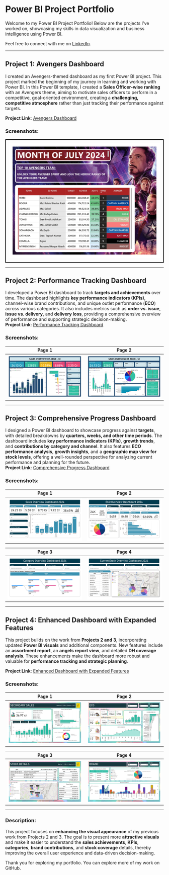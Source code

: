 # Power BI Project Portfolio  

Welcome to my Power BI Project Portfolio! Below are the projects I've worked on, showcasing my skills in data visualization and business intelligence using Power BI.  

Feel free to connect with me on [LinkedIn](https://www.linkedin.com/in/farabi-hsn/).  

---

## **Project 1: Avengers Dashboard**  
I created an Avengers-themed dashboard as my first Power BI project. This project marked the beginning of my journey in learning and working with Power BI. In this Power BI template, I created a **Sales Officer-wise ranking** with an Avengers theme, aiming to motivate sales officers to perform in a competitive, goal-oriented environment, creating a **challenging, competitive atmosphere** rather than just tracking their performance against targets.  

**Project Link**: [Avengers Dashboard](https://shorturl.at/E0s0g)  

### Screenshots:  
<table>
  <tr>
    <td style="border: 2px solid black; padding: 10px;">
      <img src="images/Avenger%20Dashboard_page-0001.jpg" alt="Avengers Dashboard Screenshot" style="width: 100%; max-width: 500px;">
    </td>
  </tr>
</table>



---

## **Project 2: Performance Tracking Dashboard**  
I developed a Power BI dashboard to track **targets and achievements** over time. The dashboard highlights **key performance indicators (KPIs)**, channel-wise brand contributions, and unique outlet performance (**ECO**) across various categories. It also includes metrics such as **order vs. issue**, **issue vs. delivery**, and **delivery loss**, providing a comprehensive overview of performance and supporting strategic decision-making.  
**Project Link**: [Performance Tracking Dashboard](https://shorturl.at/3qDii)  

### Screenshots:  

| Page 1                          | Page 2                          |  
|----------------------------------|----------------------------------|  
| ![Page 1](images/Sale%20Overview%20Dashboard_Second%20Project_page-0001.jpg) | ![Page 2](images/Sale%20Overview%20Dashboard_Second%20Project_page-0002.jpg) |




---

## **Project 3: Comprehensive Progress Dashboard**  
I designed a Power BI dashboard to showcase progress against **targets**, with detailed breakdowns by **quarters, weeks, and other time periods**. The dashboard includes **key performance indicators (KPIs)**, **growth trends**, and **contributions by category and channel**. It also features **ECO performance analysis**, **growth insights**, and a **geographic map view for stock levels**, offering a well-rounded perspective for analyzing current performance and planning for the future.  
**Project Link**: [Comprehensive Progress Dashboard](https://shorturl.at/YX1Qx)  

### Screenshots:  

| Page 1                          | Page 2                          |  
|----------------------------------|----------------------------------|  
| ![Page 1](images/Sale%20Overview%20Dashboard_Third%20Project_page-0001.jpg) | ![Page 2](images/Sale%20Overview%20Dashboard_Third%20Project_page-0002.jpg) |  

| Page 3                          | Page 4                          |  
|----------------------------------|----------------------------------|  
| ![Page 3](images/Sale%20Overview%20Dashboard_Third%20Project_page-0003.jpg) | ![Page 4](images/Sale%20Overview%20Dashboard_Third%20Project_page-0004.jpg) |



---

## **Project 4: Enhanced Dashboard with Expanded Features**  
This project builds on the work from **Projects 2 and 3**, incorporating updated **Power BI visuals** and additional components. New features include an **assortment report**, an **angels report view**, and detailed **DH coverage analysis**. These enhancements make the dashboard more robust and valuable for **performance tracking and strategic planning**.  

**Project Link**: [Enhanced Dashboard with Expanded Features](https://shorturl.at/3Xn8i)  

### Screenshots:  

| Page 1                          | Page 2                          |  
|----------------------------------|----------------------------------|  
| ![Page 1](images/Sale%20Overview%20Dashboard_Fourth%20Project_page-0001.jpg) | ![Page 2](images/Sale%20Overview%20Dashboard_Fourth%20Project_page-0002.jpg) |  

| Page 3                          | Page 4                          |  
|----------------------------------|----------------------------------|  
| ![Page 3](images/Sale%20Overview%20Dashboard_Fourth%20Project_page-0003.jpg) | ![Page 4](images/Sale%20Overview%20Dashboard_Fourth%20Project_page-0004.jpg) |

---

### Description:  
This project focuses on **enhancing the visual appearance** of my previous work from Projects 2 and 3. The goal is to present more **attractive visuals** and make it easier to understand the **sales achievements**, **KPIs**, **categories**, **brand contributions**, and **stock coverage** details, thereby improving the overall user experience and data-driven decision-making.


Thank you for exploring my portfolio. You can explore more of my work on GitHub.
